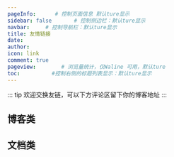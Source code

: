 ```yaml
---
pageInfo:      # 控制页面信息 默认ture显示
sidebar: false       # 控制侧边栏：默认ture显示
navbar:     # 控制导航栏：默认ture显示
title: 友情链接
date: 
author: 
icon: link  
comment: true
pageview:        # 浏览量统计，仅Waline 可用，默认ture
toc:          #控制右侧的标题列表显示：默认ture显示
---
```


::: tip
欢迎交换友链，可以下方评论区留下你的博客地址
:::
## 博客类
<SiteInfo
  name="测试猿全栈知识体系"
  desc="质量是1到100的事情!"
  url="https://testyuan1024.com/"
  logo="https://testyuan1024.com/logo.png"
  repo=""
  preview=""
/>


<SiteInfo
  name="Mr.Hope’s Blog"
  desc="Where there is light, there is hope"
  url="https://mrhope.site"
  logo="https://mrhope.site/logo.svg"
  repo="https://github.com/Mister-Hope/Mister-Hope.github.io"
  preview="https://theme-hope.vuejs.press/assets/image/mrhope.jpg"
/>

## 文档类
<SiteInfo
  name="Mr.Hope’s Blog"
  desc="Where there is light, there is hope"
  url="https://mrhope.site"
  logo="https://mrhope.site/logo.svg"
  repo=""
  preview="https://theme-hope.vuejs.press/assets/image/mrhope.jpg"
/>


